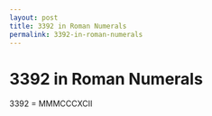 ```yaml
---
layout: post
title: 3392 in Roman Numerals
permalink: 3392-in-roman-numerals
---
```


# 3392 in Roman Numerals

3392 = MMMCCCXCII
